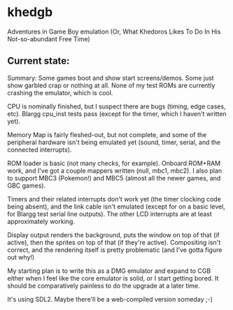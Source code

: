 # khedgb
Adventures in Game Boy emulation (Or, What Khedoros Likes To Do In His Not-so-abundant Free Time)

## Current state:

Summary: Some games boot and show start screens/demos. Some just show garbled crap or nothing at all. None of my test ROMs are currently crashing the emulator, which is cool.

CPU is nominally finished, but I suspect there are bugs (timing, edge cases, etc). Blargg cpu_inst tests pass (except for the timer, which I haven't written yet).

Memory Map is fairly fleshed-out, but not complete, and some of the peripheral hardware isn't being emulated yet (sound, timer, serial, and the connected interrupts).

ROM loader is basic (not many checks, for example). Onboard ROM+RAM work, and I've got a couple mappers written (null, mbc1, mbc2). I also plan to support MBC3 (Pokemon!) and MBC5 (almost all the newer games, and GBC games).

Timers and their related interrupts don't work yet (the timer clocking code being absent), and the link cable isn't emulated (except for on a basic level, for Blargg test serial line outputs). The other LCD interrupts are at least approximately working.

Display output renders the background, puts the window on top of that (if active), then the sprites on top of that (if they're active). Compositing isn't correct, and the rendering itself is pretty problematic (and I've gotta figure out why!)

My starting plan is to write this as a DMG emulator and expand to CGB either when I feel like the core emulator is solid, or I start getting bored. It should be comparatively painless to do the upgrade at a later time.

It's using SDL2. Maybe there'll be a web-compiled version someday ;-)
